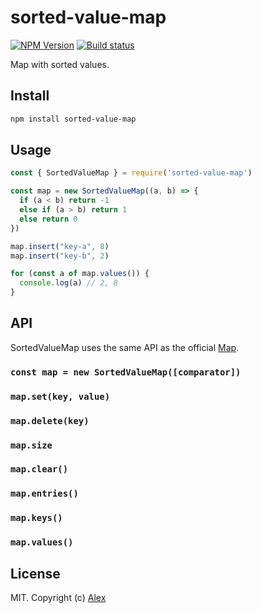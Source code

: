 # sorted-value-map

[![NPM Version](https://img.shields.io/npm/v/sorted-value-map.svg)](https://www.npmjs.com/package/sorted-value-map)
[![Build status](https://github.com/alxhotel/sorted-value-map/actions/workflows/ci.yml/badge.svg)](https://github.com/alxhotel/sorted-value-map)

Map with sorted values.

## Install

```sh
npm install sorted-value-map
```

## Usage

```js
const { SortedValueMap } = require('sorted-value-map')

const map = new SortedValueMap((a, b) => {
  if (a < b) return -1
  else if (a > b) return 1
  else return 0
})

map.insert("key-a", 8)
map.insert("key-b", 2)

for (const a of map.values()) {
  console.log(a) // 2, 8
}
```

## API

SortedValueMap uses the same API as the official [Map](https://developer.mozilla.org/es/docs/orphaned/Web/JavaScript/Reference/Global_Objects/Map).

### `const map = new SortedValueMap([comparator])`

### `map.set(key, value)`

### `map.delete(key)`

### `map.size`

### `map.clear()`

### `map.entries()`

### `map.keys()`

### `map.values()`

## License

MIT. Copyright (c) [Alex](https://github.com/alxhotel)
